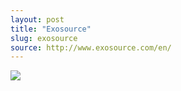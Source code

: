 ```yaml
---
layout: post
title: "Exosource"
slug: exosource
source: http://www.exosource.com/en/
---
```


<img src="/screenshots/exosource.jpg">
